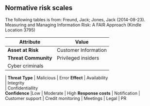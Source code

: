 ## Normative risk scales
The following tables is from:
Freund, Jack; Jones, Jack (2014-08-23). Measuring and Managing Information Risk: A FAIR Approach (Kindle Location 3795)

Attribute     |   Value
---|---
**Asset at Risk** | Customer Information
**Threat Community** | Privileged insiders
 |Cyber criminals
 |
 **Threat Type** | Malicious
  | Error
  **Effect** | Availability  
 | Integrity  
  | Confidentiallity  
 **Confidence** |Low
  | Moderate
  | High
**Response costs** | Notification
 | Customer support
 | Credit monitoring
 | Meetings
 | Legal
 | PR
